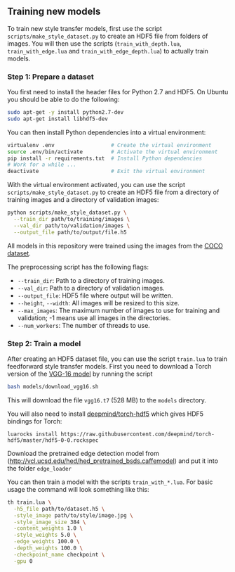## Training new models

To train new style transfer models, first use the script
`scripts/make_style_dataset.py` to create an HDF5 file from folders of images.
You will then use the scripts (`train_with_depth.lua`, `train_with_edge.lua` and `train_with_edge_depth.lua`) 
to actually train models.

### Step 1: Prepare a dataset

You first need to install the header files for Python 2.7 and HDF5. On Ubuntu
you should be able to do the following:

```bash
sudo apt-get -y install python2.7-dev
sudo apt-get install libhdf5-dev
```

You can then install Python dependencies into a virtual environment:

```bash
virtualenv .env                  # Create the virtual environment
source .env/bin/activate         # Activate the virtual environment
pip install -r requirements.txt  # Install Python dependencies
# Work for a while ...
deactivate                       # Exit the virtual environment
```

With the virtual environment activated, you can use the script
`scripts/make_style_dataset.py` to create an HDF5 file from a directory of
training images and a directory of validation images:

```bash
python scripts/make_style_dataset.py \
  --train_dir path/to/training/images \
  --val_dir path/to/validation/images \
  --output_file path/to/output/file.h5
```

All models in this
repository were trained using the images from the
[COCO dataset](http://mscoco.org/).

The preprocessing script has the following flags:
- `--train_dir`: Path to a directory of training images.
- `--val_dir`: Path to a directory of validation images.
- `--output_file`: HDF5 file where output will be written.
- `--height`, `--width`: All images will be resized to this size.
- `--max_images`: The maximum number of images to use for training
  and validation; -1 means use all images in the directories.
- `--num_workers`: The number of threads to use.

### Step 2: Train a model

After creating an HDF5 dataset file, you can use the script `train.lua` to
train feedforward style transfer models. First you need to download a
Torch version of the
[VGG-16 model](https://gist.github.com/ksimonyan/211839e770f7b538e2d8#file-readme-md)
by running the script

```bash
bash models/download_vgg16.sh
```

This will download the file `vgg16.t7` (528 MB) to the `models` directory.

You will also need to install
[deepmind/torch-hdf5](https://github.com/deepmind/torch-hdf5)
which gives HDF5 bindings for Torch:

```
luarocks install https://raw.githubusercontent.com/deepmind/torch-hdf5/master/hdf5-0-0.rockspec
```

Download the pretrained edge detection model from (http://vcl.ucsd.edu/hed/hed_pretrained_bsds.caffemodel)
and put it into the folder `edge_loader`

You can then train a model with the scripts `train_with_*.lua`. For basic usage the
command will look something like this:

```bash
th train.lua \
  -h5_file path/to/dataset.h5 \
  -style_image path/to/style/image.jpg \
  -style_image_size 384 \
  -content_weights 1.0 \
  -style_weights 5.0 \
  -edge_weights 100.0 \
  -depth_weights 100.0 \
  -checkpoint_name checkpoint \
  -gpu 0
```
